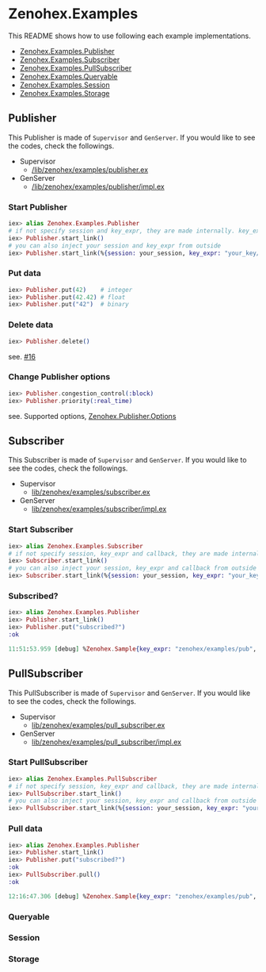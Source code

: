 # Zenohex.Examples

This README shows how to use following each example implementations.

- [Zenohex.Examples.Publisher](#publisher)
- [Zenohex.Examples.Subscriber](#subscriber)
- [Zenohex.Examples.PullSubscriber](#pullsubscriber)
- [Zenohex.Examples.Queryable](#queryable)
- [Zenohex.Examples.Session](#session)
- [Zenohex.Examples.Storage](#storage)

## Publisher

This Publisher is made of `Supervisor` and `GenServer`.
If you would like to see the codes, check the followings.

- Supervisor
  - [/lib/zenohex/examples/publisher.ex](/lib/zenohex/examples/publisher.ex)
- GenServer
  - [/lib/zenohex/examples/publisher/impl.ex](/lib/zenohex/examples/publisher/impl.ex)

### Start Publisher

```elixir
iex> alias Zenohex.Examples.Publisher
# if not specify session and key_expr, they are made internally. key_expr is "zenohex/examples/pub"
iex> Publisher.start_link()
# you can also inject your session and key_expr from outside
iex> Publisher.start_link(%{session: your_session, key_expr: "your_key/expression"})
```

### Put data

```elixir
iex> Publisher.put(42)    # integer
iex> Publisher.put(42.42) # float
iex> Publisher.put("42")  # binary
```

### Delete data

```elixir
iex> Publisher.delete()
```

see. [#16](https://github.com/b5g-ex/zenohex/issues/16)

### Change Publisher options

```elixir
iex> Publisher.congestion_control(:block)
iex> Publisher.priority(:real_time)
```

see. Supported options, [Zenohex.Publisher.Options](/lib/zenohex/publisher.ex)

## Subscriber

This Subscriber is made of `Supervisor` and `GenServer`.
If you would like to see the codes, check the followings.

- Supervisor
  - [lib/zenohex/examples/subscriber.ex](/lib/zenohex/examples/subscriber.ex)
- GenServer
  - [lib/zenohex/examples/subscriber/impl.ex](/lib/zenohex/examples/subscriber/impl.ex)

### Start Subscriber

```elixir
iex> alias Zenohex.Examples.Subscriber
# if not specify session, key_expr and callback, they are made internally. key_expr is "zenohex/examples/**",callback is &Logger.debug(inspect(&1))
iex> Subscriber.start_link()
# you can also inject your session, key_expr and callback from outside
iex> Subscriber.start_link(%{session: your_session, key_expr: "your_key/expression/**", callback: &IO.inspect/1})
```

### Subscribed?

```elixir
iex> alias Zenohex.Examples.Publisher
iex> Publisher.start_link()
iex> Publisher.put("subscribed?")
:ok

11:51:53.959 [debug] %Zenohex.Sample{key_expr: "zenohex/examples/pub", value: "subscribed?", kind: :put, reference: #Reference<0.1373489635.746717252.118288>}
```

## PullSubscriber

This PullSubscriber is made of `Supervisor` and `GenServer`.
If you would like to see the codes, check the followings.

- Supervisor
  - [lib/zenohex/examples/pull_subscriber.ex](/lib/zenohex/examples/pull_subscriber.ex)
- GenServer
  - [lib/zenohex/examples/pull_subscriber/impl.ex](/lib/zenohex/examples/pull_subscriber/impl.ex)

### Start PullSubscriber

```elixir
iex> alias Zenohex.Examples.PullSubscriber
# if not specify session, key_expr and callback, they are made internally. key_expr is "zenohex/examples/**",callback is &Logger.debug(inspect(&1))
iex> PullSubscriber.start_link()
# you can also inject your session, key_expr and callback from outside
iex> PullSubscriber.start_link(%{session: your_session, key_expr: "your_key/expression/**", callback: &IO.inspect/1})
```

### Pull data

```elixir
iex> alias Zenohex.Examples.Publisher
iex> Publisher.start_link()
iex> Publisher.put("subscribed?")
:ok
iex> PullSubscriber.pull()
:ok

12:16:47.306 [debug] %Zenohex.Sample{key_expr: "zenohex/examples/pub", value: "subscribed?", kind: :put, reference: #Reference<0.662543409.1019347013.179304>}
```

### Queryable

### Session

### Storage
